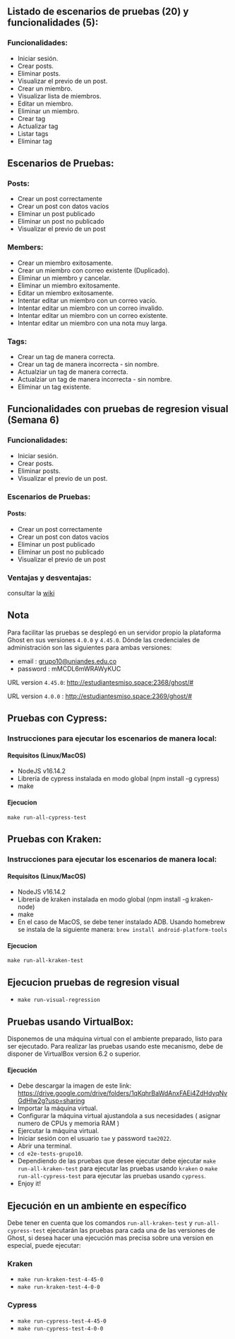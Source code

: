 ## Listado de escenarios de pruebas (20) y funcionalidades (5):
### Funcionalidades:
* Iniciar sesión.
* Crear posts.
* Eliminar posts.
* Visualizar el previo de un post.
* Crear un miembro.
* Visualizar lista de miembros.
* Editar un miembro.
* Eliminar un miembro.
* Crear tag
* Actualizar tag
* Listar tags
* Eliminar tag

## Escenarios de Pruebas:
### Posts:
* Crear un post correctamente
* Crear un post con datos vacíos
* Eliminar un post publicado
* Eliminar un post no publicado
* Visualizar el previo de un post

### Members:
* Crear un miembro exitosamente.
* Crear un miembro con correo existente (Duplicado).
* Eliminar un miembro y cancelar.
* Eliminar un miembro exitosamente.
* Editar un miembro exitosamente.
* Intentar editar un miembro con un correo vacío.
* Intentar editar un miembro con un correo invalido.
* Intentar editar un miembro con un correo existente.
* Intentar editar un miembro con una nota muy larga.

### Tags:
* Crear un tag de manera correcta.
* Crear un tag de manera incorrecta - sin nombre.
* Actualziar un tag de manera correcta.
* Actualziar un tag de manera incorrecta - sin nombre.
* Eliminar un tag existente.

## Funcionalidades con pruebas de regresion visual (Semana 6)
### Funcionalidades:
* Iniciar sesión.
* Crear posts.
* Eliminar posts.
* Visualizar el previo de un post.
### Escenarios de Pruebas:
#### Posts:
* Crear un post correctamente
* Crear un post con datos vacíos
* Eliminar un post publicado
* Eliminar un post no publicado
* Visualizar el previo de un post
### Ventajas y desventajas:
consultar la [wiki](https://github.com/saya6/e2e-tests-grupo10/wiki)

## Nota
Para facilitar las pruebas se desplegó en un servidor propio la plataforma Ghost en sus versiones `4.0.0` y `4.45.0`. Dónde las credenciales de administración son las siguientes para ambas versiones: 
- email : grupo10@uniandes.edu.co
- password : mMCDL6mWRAWyKUC

URL version `4.45.0`: http://estudiantesmiso.space:2368/ghost/#

URL version `4.0.0` : http://estudiantesmiso.space:2369/ghost/#

## Pruebas con Cypress:
### Instrucciones para ejecutar los escenarios de manera local:
#### Requisitos (Linux/MacOS)
- NodeJS v16.14.2
- Librería de cypress instalada en modo global (npm install -g cypress)
- make
#### Ejecucion
`make run-all-cypress-test`


## Pruebas con Kraken:
### Instrucciones para ejecutar los escenarios de manera local:
#### Requisitos (Linux/MacOS)
- NodeJS v16.14.2
- Librería de kraken instalada en modo global (npm install -g kraken-node)
- make
- En el caso de MacOS, se debe tener instalado ADB. Usando homebrew se instala de la siguiente manera: `brew install android-platform-tools`

#### Ejecucion
`make run-all-kraken-test`

## Ejecucion pruebas de regresion visual
-   `make run-visual-regression`
## Pruebas usando VirtualBox:
Disponemos de una máquina virtual con el ambiente preparado, listo para ser ejecutado.
Para realizar las pruebas usando este mecanismo, debe de disponer de VirtualBox version 6.2 o superior.

#### Ejecución
- Debe descargar la imagen de este link: https://drive.google.com/drive/folders/1qKqhrBaWdAnxFAEi4ZdHdyqNvGdHIw2g?usp=sharing
- Importar la máquina virtual.
- Configurar la máquina virtual ajustandola a sus necesidades ( asignar numero de CPUs y memoria RAM )
- Ejercutar la máquina virtual.
- Iniciar sesión con el usuario `tae` y password `tae2022`.
- Abrir una terminal.
- `cd e2e-tests-grupo10`.
- Dependiendo de las pruebas que desee ejecutar debe ejecutar `make run-all-kraken-test` para ejecutar las pruebas usando `kraken` o `make run-all-cypress-test` para ejecutar las pruebas usando `cypress`.
- Enjoy it!

## Ejecución en un ambiente en específico
Debe tener en cuenta que los comandos `run-all-kraken-test` y `run-all-cypress-test` ejecutarán las pruebas para cada una de las versiones de Ghost, si desea hacer una ejecución mas precisa sobre una version en especial, puede ejecutar:
### Kraken
- `make run-kraken-test-4-45-0`
- `make run-kraken-test-4-0-0`

### Cypress
-   `make run-cypress-test-4-45-0`
-   `make run-cypress-test-4-0-0`



